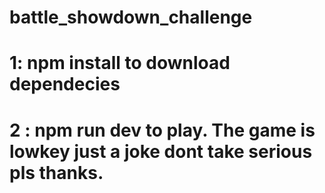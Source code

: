# battle_showdown_challenge
# 1: npm install to download dependecies
# 2 : npm run dev to play. The game is lowkey just a joke dont take serious pls thanks.
